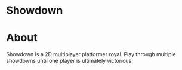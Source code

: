 # Showdown
# About
Showdown is a 2D multiplayer platformer royal. Play through multiple showdowns until one player is ultimately victorious.

